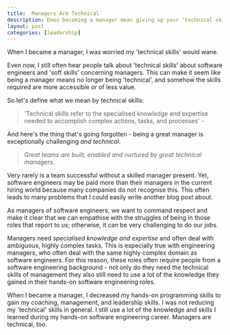 ```yaml
---
title:  Managers Are Technical
description: Does becoming a manager mean giving up your 'technical skills'?
layout: post
categories: [leadership]
---
```


When I became a manager, I was worried my 'technical skills' would wane.

Even now, I still often hear people talk about 'technical skills' about software engineers and 'soft skills' concerning managers. This can make it seem like being a manager means no longer being 'technical’, and somehow the skills required are more accessible or of less value.

So let's define what we mean by technical skills:

> 'Technical skills refer to the specialised knowledge and expertise needed to accomplish complex actions, tasks, and processes' -

And here's the thing that's going forgotten - being a great manager is exceptionally challenging *and technical*.

> *Great teams are built, enabled and nurtured by great technical managers.*

Very rarely is a team successful without a skilled manager present. Yet, software engineers may be paid more than their managers in the current hiring world because many companies do not recognise this. This often leads to many problems that I could easily write another blog post about.

As managers of software engineers, we want to command respect and make it clear that we can empathise with the struggles of being in those roles that report to us; otherwise, it can be very challenging to do our jobs.

Managers need *specialised knowledge and expertise* and often deal with ambiguous, highly complex tasks. This is especially true with engineering managers, who often deal with the same highly complex domain as software engineers. For this reason, these roles often require people from a software engineering background - not only do they need the technical skills of management they also still need to use a lot of the knowledge they gained in their hands-on software engineering roles.

When I became a manager, I decreased my hands-on programming skills to gain my coaching, management, and leadership skills. I was not reducing my 'technical' skills in general. I still use a lot of the knowledge and skills I learned during my hands-on software engineering career. Managers are technical, too.
